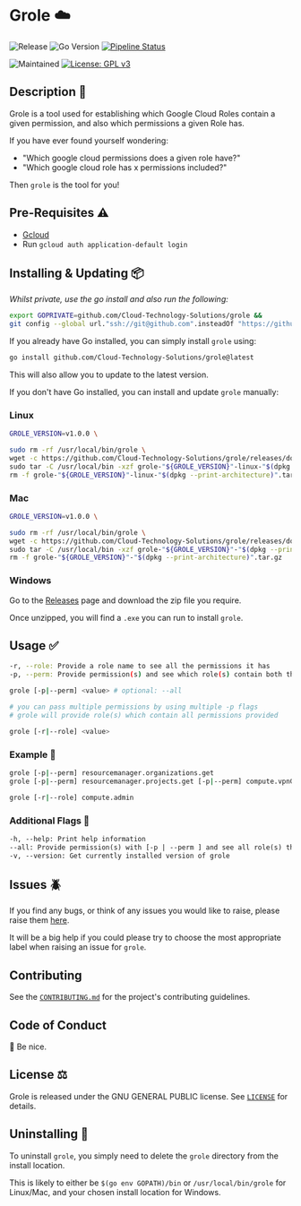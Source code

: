 # Grole :cloud:

![Release](https://img.shields.io/github/v/release/Cloud-Technology-Solutions/grole?style=social)
![Go Version](https://img.shields.io/github/go-mod/go-version/Cloud-Technology-Solutions/grole?style=plastic)
[![Pipeline Status](https://github.com/Cloud-Technology-Solutions/grole/actions/workflows/release.yaml/badge.svg)](https://github.com/Cloud-Technology-Solutions/grole/actions/workflows/release.yaml)

![Maintained](https://img.shields.io/maintenance/yes/2023)
[![License: GPL v3](https://img.shields.io/badge/License-GPLv3-blue.svg)](https://www.gnu.org/licenses/gpl-3.0)

## Description :rocket:

Grole is a tool used for establishing which Google
Cloud Roles contain a given permission,
and also which permissions a given Role has.

If you have ever found yourself wondering:

- "Which google cloud permissions does a given role have?"
- "Which google cloud role has x permissions included?"

Then `grole` is the tool for you!

## Pre-Requisites :warning:

- [Gcloud](https://cloud.google.com/sdk/docs/install)
- Run `gcloud auth application-default login`

## Installing & Updating :package:

_Whilst private, use the go install and also run the following:_

```bash
export GOPRIVATE=github.com/Cloud-Technology-Solutions/grole &&
git config --global url."ssh://git@github.com".insteadOf "https://github.com"
```

If you already have Go installed, you can simply install `grole` using:

```bash
go install github.com/Cloud-Technology-Solutions/grole@latest
```

This will also allow you to update to the latest version.

If you don't have Go installed, you can install and update `grole` manually:

### Linux

```bash
GROLE_VERSION=v1.0.0 \

sudo rm -rf /usr/local/bin/grole \
wget -c https://github.com/Cloud-Technology-Solutions/grole/releases/download/"${GROLE_VERSION}"/grole-"${GROLE_VERSION}"-linux-"$(dpkg --print-architecture)".tar.gz \
sudo tar -C /usr/local/bin -xzf grole-"${GROLE_VERSION}"-linux-"$(dpkg --print-architecture)".tar.gz \
rm -f grole-"${GROLE_VERSION}"-linux-"$(dpkg --print-architecture)".tar.gz
```

### Mac

```bash
GROLE_VERSION=v1.0.0 \

sudo rm -rf /usr/local/bin/grole \
wget -c https://github.com/Cloud-Technology-Solutions/grole/releases/download/"${GROLE_VERSION}"/grole-"${GROLE_VERSION}"-"$(dpkg --print-architecture)".tar.gz \
sudo tar -C /usr/local/bin -xzf grole-"${GROLE_VERSION}"-"$(dpkg --print-architecture)".tar.gz \
rm -f grole-"${GROLE_VERSION}"-"$(dpkg --print-architecture)".tar.gz
```

### Windows

Go to the [Releases](https://github.com/Cloud-Technology-Solutions/grole/releases)
page and download the zip file you require.

Once unzipped, you will find a `.exe` you can run to install `grole`.

## Usage :white_check_mark:

```bash
-r, --role: Provide a role name to see all the permissions it has
-p, --perm: Provide permission(s) and see which role(s) contain both this permission(s) and the smallest number of other permissions (helps to follow the principle of least privilege)
```

```bash
grole [-p|--perm] <value> # optional: --all

# you can pass multiple permissions by using multiple -p flags
# grole will provide role(s) which contain all permissions provided

grole [-r|--role] <value>
```

### Example :eyes:

```bash
grole [-p|--perm] resourcemanager.organizations.get
grole [-p|--perm] resourcemanager.projects.get [-p|--perm] compute.vpnGateways.list

grole [-r|--role] compute.admin
```

### Additional Flags :checkered_flag:

```txt
-h, --help: Print help information
--all: Provide permission(s) with [-p | --perm ] and see all role(s) that contain this permission(s)
-v, --version: Get currently installed version of grole
```

## Issues :beetle:

If you find any bugs, or think of any issues you would like to raise, please raise
them [here](https://github.com/Cloud-Technology-Solutions/grole/issues).

It will be a big help if you could please try to choose the most appropriate label
when raising an issue for `grole`.

## Contributing

See the [`CONTRIBUTING.md`](CONTRIBUTING.md) for the project's contributing
guidelines.

## Code of Conduct

:hugs: Be nice.

## License :balance_scale:

Grole is released under the GNU GENERAL PUBLIC license.
See [`LICENSE`](LICENSE) for details.

## Uninstalling :wave:

To uninstall `grole`, you simply need to delete the `grole` directory from the install
location.

This is likely to either be `$(go env GOPATH)/bin` or `/usr/local/bin/grole`
for Linux/Mac, and your chosen install location for Windows.
